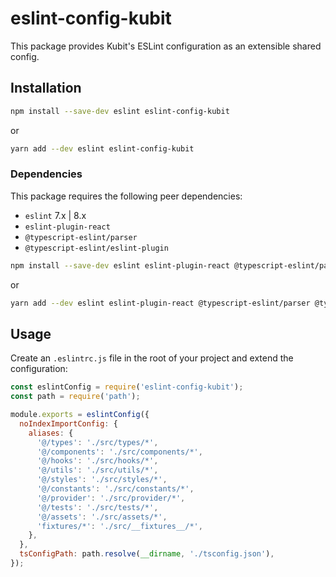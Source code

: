 # eslint-config-kubit

This package provides Kubit's ESLint configuration as an extensible shared config.

## Installation

```bash
npm install --save-dev eslint eslint-config-kubit
```

or

```bash
yarn add --dev eslint eslint-config-kubit
```

### Dependencies

This package requires the following peer dependencies:

- `eslint` 7.x | 8.x
- `eslint-plugin-react`
- `@typescript-eslint/parser`
- `@typescript-eslint/eslint-plugin`

```bash
npm install --save-dev eslint eslint-plugin-react @typescript-eslint/parser @typescript-eslint/eslint-plugin
```

or

```bash
yarn add --dev eslint eslint-plugin-react @typescript-eslint/parser @typescript-eslint/eslint-plugin
```

## Usage

Create an `.eslintrc.js` file in the root of your project and extend the configuration:

```js
const eslintConfig = require('eslint-config-kubit');
const path = require('path');

module.exports = eslintConfig({
  noIndexImportConfig: {
    aliases: {
      '@/types': './src/types/*',
      '@/components': './src/components/*',
      '@/hooks': './src/hooks/*',
      '@/utils': './src/utils/*',
      '@/styles': './src/styles/*',
      '@/constants': './src/constants/*',
      '@/provider': './src/provider/*',
      '@/tests': './src/tests/*',
      '@/assets': './src/assets/*',
      'fixtures/*': './src/__fixtures__/*',
    },
  },
  tsConfigPath: path.resolve(__dirname, './tsconfig.json'),
});
```

